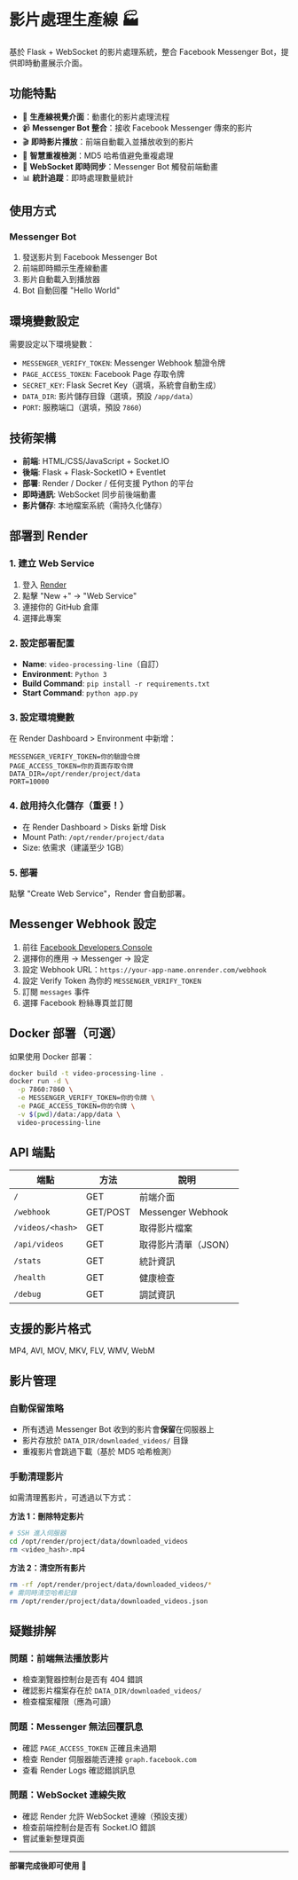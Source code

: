 # 影片處理生產線 🏭

基於 Flask + WebSocket 的影片處理系統，整合 Facebook Messenger Bot，提供即時動畫展示介面。

## 功能特點

- 🎨 **生產線視覺介面**：動畫化的影片處理流程
- 📹 **Messenger Bot 整合**：接收 Facebook Messenger 傳來的影片
- 🎬 **即時影片播放**：前端自動載入並播放收到的影片
- 💾 **智慧重複檢測**：MD5 哈希值避免重複處理
- 💬 **WebSocket 即時同步**：Messenger Bot 觸發前端動畫
- 📊 **統計追蹤**：即時處理數量統計

## 使用方式

### Messenger Bot
1. 發送影片到 Facebook Messenger Bot
2. 前端即時顯示生產線動畫
3. 影片自動載入到播放器
4. Bot 自動回覆 "Hello World"

## 環境變數設定

需要設定以下環境變數：

- `MESSENGER_VERIFY_TOKEN`: Messenger Webhook 驗證令牌
- `PAGE_ACCESS_TOKEN`: Facebook Page 存取令牌
- `SECRET_KEY`: Flask Secret Key（選填，系統會自動生成）
- `DATA_DIR`: 影片儲存目錄（選填，預設 `/app/data`）
- `PORT`: 服務端口（選填，預設 `7860`）

## 技術架構

- **前端**: HTML/CSS/JavaScript + Socket.IO
- **後端**: Flask + Flask-SocketIO + Eventlet
- **部署**: Render / Docker / 任何支援 Python 的平台
- **即時通訊**: WebSocket 同步前後端動畫
- **影片儲存**: 本地檔案系統（需持久化儲存）

## 部署到 Render

### 1. 建立 Web Service
1. 登入 [Render](https://render.com/)
2. 點擊 "New +" → "Web Service"
3. 連接你的 GitHub 倉庫
4. 選擇此專案

### 2. 設定部署配置
- **Name**: `video-processing-line`（自訂）
- **Environment**: `Python 3`
- **Build Command**: `pip install -r requirements.txt`
- **Start Command**: `python app.py`

### 3. 設定環境變數
在 Render Dashboard > Environment 中新增：
```
MESSENGER_VERIFY_TOKEN=你的驗證令牌
PAGE_ACCESS_TOKEN=你的頁面存取令牌
DATA_DIR=/opt/render/project/data
PORT=10000
```

### 4. 啟用持久化儲存（重要！）
- 在 Render Dashboard > Disks 新增 Disk
- Mount Path: `/opt/render/project/data`
- Size: 依需求（建議至少 1GB）

### 5. 部署
點擊 "Create Web Service"，Render 會自動部署。

## Messenger Webhook 設定

1. 前往 [Facebook Developers Console](https://developers.facebook.com/)
2. 選擇你的應用 → Messenger → 設定
3. 設定 Webhook URL：`https://your-app-name.onrender.com/webhook`
4. 設定 Verify Token 為你的 `MESSENGER_VERIFY_TOKEN`
5. 訂閱 `messages` 事件
6. 選擇 Facebook 粉絲專頁並訂閱

## Docker 部署（可選）

如果使用 Docker 部署：

```bash
docker build -t video-processing-line .
docker run -d \
  -p 7860:7860 \
  -e MESSENGER_VERIFY_TOKEN=你的令牌 \
  -e PAGE_ACCESS_TOKEN=你的令牌 \
  -v $(pwd)/data:/app/data \
  video-processing-line
```

## API 端點

| 端點 | 方法 | 說明 |
|------|------|------|
| `/` | GET | 前端介面 |
| `/webhook` | GET/POST | Messenger Webhook |
| `/videos/<hash>` | GET | 取得影片檔案 |
| `/api/videos` | GET | 取得影片清單（JSON）|
| `/stats` | GET | 統計資訊 |
| `/health` | GET | 健康檢查 |
| `/debug` | GET | 調試資訊 |

## 支援的影片格式

MP4, AVI, MOV, MKV, FLV, WMV, WebM

## 影片管理

### 自動保留策略
- 所有透過 Messenger Bot 收到的影片會**保留**在伺服器上
- 影片存放於 `DATA_DIR/downloaded_videos/` 目錄
- 重複影片會跳過下載（基於 MD5 哈希檢測）

### 手動清理影片
如需清理舊影片，可透過以下方式：

**方法 1：刪除特定影片**
```bash
# SSH 進入伺服器
cd /opt/render/project/data/downloaded_videos
rm <video_hash>.mp4
```

**方法 2：清空所有影片**
```bash
rm -rf /opt/render/project/data/downloaded_videos/*
# 需同時清空哈希記錄
rm /opt/render/project/data/downloaded_videos.json
```

## 疑難排解

### 問題：前端無法播放影片
- 檢查瀏覽器控制台是否有 404 錯誤
- 確認影片檔案存在於 `DATA_DIR/downloaded_videos/`
- 檢查檔案權限（應為可讀）

### 問題：Messenger 無法回覆訊息
- 確認 `PAGE_ACCESS_TOKEN` 正確且未過期
- 檢查 Render 伺服器能否連接 `graph.facebook.com`
- 查看 Render Logs 確認錯誤訊息

### 問題：WebSocket 連線失敗
- 確認 Render 允許 WebSocket 連線（預設支援）
- 檢查前端控制台是否有 Socket.IO 錯誤
- 嘗試重新整理頁面

---

**部署完成後即可使用** 🚀
